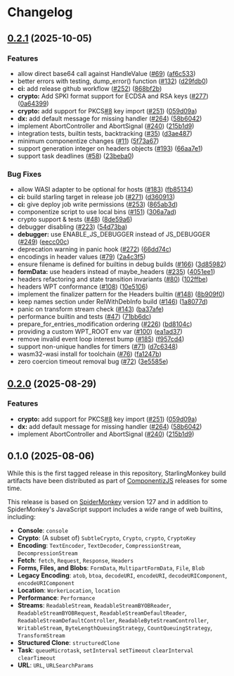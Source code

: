 # Changelog

## [0.2.1](https://github.com/tedneward/StarlingMonkey/compare/v0.2.0...v0.2.1) (2025-10-05)


### Features

* allow direct base64 call against HandleValue ([#69](https://github.com/tedneward/StarlingMonkey/issues/69)) ([af6c533](https://github.com/tedneward/StarlingMonkey/commit/af6c533c82d741c3996f79c2cb0755761b2c475c))
* better errors with testing, dump_error() function ([#132](https://github.com/tedneward/StarlingMonkey/issues/132)) ([d29fdb0](https://github.com/tedneward/StarlingMonkey/commit/d29fdb0433fb6c81878d3914eb5d5b4458786ca7))
* **ci:** add release github workflow ([#252](https://github.com/tedneward/StarlingMonkey/issues/252)) ([868bf2b](https://github.com/tedneward/StarlingMonkey/commit/868bf2b7c3ee29693c4c19f75abfe3e7a0c30987))
* **crypto:** Add SPKI format support for ECDSA and RSA keys ([#277](https://github.com/tedneward/StarlingMonkey/issues/277)) ([0a64399](https://github.com/tedneward/StarlingMonkey/commit/0a643990a5664623c0f56d36ee5f2060df340ca4))
* **crypto:** add support for PKCS[#8](https://github.com/tedneward/StarlingMonkey/issues/8) key import ([#251](https://github.com/tedneward/StarlingMonkey/issues/251)) ([059d09a](https://github.com/tedneward/StarlingMonkey/commit/059d09af07d4a32aec463855dae1dcec226f4d45))
* **dx:** add default message for missing handler ([#264](https://github.com/tedneward/StarlingMonkey/issues/264)) ([58b6042](https://github.com/tedneward/StarlingMonkey/commit/58b604204e5423d04e22a7be0b86747ec691b7cd))
* implement AbortController and AbortSignal ([#240](https://github.com/tedneward/StarlingMonkey/issues/240)) ([215b1d9](https://github.com/tedneward/StarlingMonkey/commit/215b1d9acf14ad16a17541d897510a6ddf8ec31c))
* integration tests, builtin tests, backtracking ([#35](https://github.com/tedneward/StarlingMonkey/issues/35)) ([d3ae487](https://github.com/tedneward/StarlingMonkey/commit/d3ae48757d5f985b149bf64faf52ea1568c4497a))
* minimum componentize changes ([#11](https://github.com/tedneward/StarlingMonkey/issues/11)) ([5f73a67](https://github.com/tedneward/StarlingMonkey/commit/5f73a6791cde31f418adadd19e3dd18e0e5222cc))
* support generation integer on headers objects ([#193](https://github.com/tedneward/StarlingMonkey/issues/193)) ([66aa7e1](https://github.com/tedneward/StarlingMonkey/commit/66aa7e1d6753bbda3d39aef117632ce96c6187ec))
* support task deadlines ([#58](https://github.com/tedneward/StarlingMonkey/issues/58)) ([23beba0](https://github.com/tedneward/StarlingMonkey/commit/23beba030a29ec4f2471bd49d809132fa42409db))


### Bug Fixes

* allow WASI adapter to be optional for hosts ([#183](https://github.com/tedneward/StarlingMonkey/issues/183)) ([fb85134](https://github.com/tedneward/StarlingMonkey/commit/fb85134f84e90216b137cbe0f4ee1bbcbe552a1d))
* **ci:** build starling target in release job ([#271](https://github.com/tedneward/StarlingMonkey/issues/271)) ([d360913](https://github.com/tedneward/StarlingMonkey/commit/d360913a650b0f25ce52459008dca352948d89db))
* **ci:** give deploy job write permissions ([#253](https://github.com/tedneward/StarlingMonkey/issues/253)) ([865ab3d](https://github.com/tedneward/StarlingMonkey/commit/865ab3d1cf69bd12e1fa01efaf01cac9919e00cb))
* componentize script to use local bins ([#151](https://github.com/tedneward/StarlingMonkey/issues/151)) ([306a7ad](https://github.com/tedneward/StarlingMonkey/commit/306a7ad1cfba44958054c7724ea5e874849617c3))
* crypto support & tests ([#48](https://github.com/tedneward/StarlingMonkey/issues/48)) ([8de59a6](https://github.com/tedneward/StarlingMonkey/commit/8de59a66bdf7f0dae903f9371e906990dd9206bc))
* debugger disabling ([#223](https://github.com/tedneward/StarlingMonkey/issues/223)) ([54d73ba](https://github.com/tedneward/StarlingMonkey/commit/54d73bacf1585d93faefd302ebe77519597c65a0))
* **debugger:** use ENABLE_JS_DEBUGGER instead of JS_DEBUGGER ([#249](https://github.com/tedneward/StarlingMonkey/issues/249)) ([eecc00c](https://github.com/tedneward/StarlingMonkey/commit/eecc00c43111c79ca179c82c26b93ebe8b51bc8d))
* deprecation warning in panic hook ([#272](https://github.com/tedneward/StarlingMonkey/issues/272)) ([66dd74c](https://github.com/tedneward/StarlingMonkey/commit/66dd74c5e60fec833ede4d6ffaa84d2a7b6962f6))
* encodings in header values ([#79](https://github.com/tedneward/StarlingMonkey/issues/79)) ([2a4c3f5](https://github.com/tedneward/StarlingMonkey/commit/2a4c3f55e62643adef398247e56b569205f7a5cc))
* ensure filename is defined for builtins in debug builds ([#166](https://github.com/tedneward/StarlingMonkey/issues/166)) ([3d85982](https://github.com/tedneward/StarlingMonkey/commit/3d85982de4b204af99b0c672d4370112d14204bb))
* **formData:** use headers instead of maybe_headers ([#235](https://github.com/tedneward/StarlingMonkey/issues/235)) ([4051ee1](https://github.com/tedneward/StarlingMonkey/commit/4051ee1e72b8c9ae49cc78140529fb6198992760))
* headers refactoring and state transition invariants ([#80](https://github.com/tedneward/StarlingMonkey/issues/80)) ([102ffbe](https://github.com/tedneward/StarlingMonkey/commit/102ffbe0e9110e051634caf39ef32f8472e34525))
* headers WPT conformance ([#108](https://github.com/tedneward/StarlingMonkey/issues/108)) ([10e5106](https://github.com/tedneward/StarlingMonkey/commit/10e51063783ed6868b5422b4c95f418ff4289705))
* implement the finalizer pattern for the Headers builtin ([#148](https://github.com/tedneward/StarlingMonkey/issues/148)) ([8b909f0](https://github.com/tedneward/StarlingMonkey/commit/8b909f0c03fa63307a3d781efebc0f68f6303e88))
* keep names section under RelWithDebInfo build ([#146](https://github.com/tedneward/StarlingMonkey/issues/146)) ([1a8077d](https://github.com/tedneward/StarlingMonkey/commit/1a8077d5d1c81cfbc9d1c90c251c82b46b153907))
* panic on transform stream check ([#143](https://github.com/tedneward/StarlingMonkey/issues/143)) ([ba37afe](https://github.com/tedneward/StarlingMonkey/commit/ba37afe90a5d404883a6a99b9ca9adba78790996))
* performance builtin and tests ([#47](https://github.com/tedneward/StarlingMonkey/issues/47)) ([71bb6dc](https://github.com/tedneward/StarlingMonkey/commit/71bb6dcddd50f26de6a9070ef234f74a25410a0f))
* prepare_for_entries_modification ordering ([#226](https://github.com/tedneward/StarlingMonkey/issues/226)) ([bd8104c](https://github.com/tedneward/StarlingMonkey/commit/bd8104ce3dcfb6e57686437efa44686811918176))
* providing a custom WPT_ROOT env var ([#100](https://github.com/tedneward/StarlingMonkey/issues/100)) ([ea1ad37](https://github.com/tedneward/StarlingMonkey/commit/ea1ad370cba4f70786eb6d72be56f68db79575ef))
* remove invalid event loop interest bump ([#185](https://github.com/tedneward/StarlingMonkey/issues/185)) ([f957cd4](https://github.com/tedneward/StarlingMonkey/commit/f957cd473d8fedef08a340205170e242940449a6))
* support non-unique handles for timers ([#71](https://github.com/tedneward/StarlingMonkey/issues/71)) ([d7c6348](https://github.com/tedneward/StarlingMonkey/commit/d7c63482392bcde2882503f77d4ad75f85f36d50))
* wasm32-wasi install for toolchain ([#76](https://github.com/tedneward/StarlingMonkey/issues/76)) ([fa1247b](https://github.com/tedneward/StarlingMonkey/commit/fa1247bf553470ff04ed9e9f45a0c17b426c7f7d))
* zero coercion timeout removal bug ([#72](https://github.com/tedneward/StarlingMonkey/issues/72)) ([3e5585e](https://github.com/tedneward/StarlingMonkey/commit/3e5585ede27771cec981fa0647457f21694bfa39))

## [0.2.0](https://github.com/bytecodealliance/StarlingMonkey/compare/v0.1.0...v0.2.0) (2025-08-29)


### Features

* **crypto:** add support for PKCS[#8](https://github.com/bytecodealliance/StarlingMonkey/issues/8) key import ([#251](https://github.com/bytecodealliance/StarlingMonkey/issues/251)) ([059d09a](https://github.com/bytecodealliance/StarlingMonkey/commit/059d09af07d4a32aec463855dae1dcec226f4d45))
* **dx:** add default message for missing handler ([#264](https://github.com/bytecodealliance/StarlingMonkey/issues/264)) ([58b6042](https://github.com/bytecodealliance/StarlingMonkey/commit/58b604204e5423d04e22a7be0b86747ec691b7cd))
* implement AbortController and AbortSignal ([#240](https://github.com/bytecodealliance/StarlingMonkey/issues/240)) ([215b1d9](https://github.com/bytecodealliance/StarlingMonkey/commit/215b1d9acf14ad16a17541d897510a6ddf8ec31c))

## 0.1.0 (2025-08-06)

While this is the first tagged release in this repository, StarlingMonkey build artifacts have been distributed as part of [ComponentizJS](https://github.com/bytecodealliance/ComponentizeJS) releases for some time.

This release is based on [SpiderMonkey](https://spidermonkey.dev/) version 127 and in addition to SpiderMonkey's JavaScript support includes a wide range of web builtins, including:

* **Console**: `console`
* **Crypto**: (A subset of) `SubtleCrypto`, `Crypto`, `crypto`, `CryptoKey`
* **Encoding**: `TextEncoder`, `TextDecoder`, `CompressionStream`, `DecompressionStream`
* **Fetch**: `fetch`, `Request`, `Response`, `Headers`
* **Forms, Files, and Blobs**: `FormData`, `MultipartFormData`, `File`, `Blob`
* **Legacy Encoding**: `atob`, `btoa`, `decodeURI`, `encodeURI`, `decodeURIComponent`, `encodeURIComponent`
* **Location**: `WorkerLocation`, `location`
* **Performance**: `Performance`
* **Streams**: `ReadableStream`, `ReadableStreamBYOBReader`, `ReadableStreamBYOBRequest`, `ReadableStreamDefaultReader`, `ReadableStreamDefaultController`, `ReadableByteStreamController`, `WritableStream`, `ByteLengthQueuingStrategy`, `CountQueuingStrategy`, `TransformStream`
* **Structured Clone**: `structuredClone`
* **Task**: `queueMicrotask`, `setInterval` `setTimeout` `clearInterval` `clearTimeout`
* **URL**: `URL`, `URLSearchParams`
